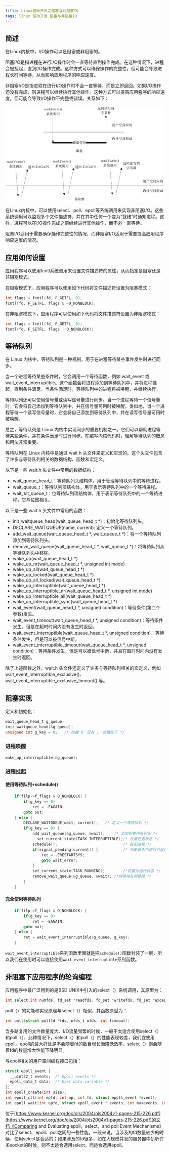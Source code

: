 ```yaml
---
title: Linux驱动开发之阻塞与非阻塞IO
tags: linux 驱动开发 阻塞与非阻塞IO
---
```


## 简述

在Linux内核中，I/O操作可以是阻塞或非阻塞的。

阻塞I/O是指进程在进行I/O操作时会一直等待直到操作完成。在这种情况下，进程会被挂起，直到I/O操作完成。这种方式可以确保操作的完整性，但可能会导致进程长时间等待，从而影响应用程序的响应速度。

非阻塞I/O是指进程在进行I/O操作时不会一直等待，而是立即返回。如果I/O操作还没有完成，则进程可以继续执行其他操作。这种方式可以提高应用程序的响应速度，但可能会导致I/O操作不完整或错误。关系如下：

![tu](/assets/images/2023-03-05-Linux%E9%A9%B1%E5%8A%A8%E5%BC%80%E5%8F%91%E4%B9%8B%E9%98%BB%E5%A1%9E%E4%B8%8E%E9%9D%9E%E9%98%BB%E5%A1%9EIO/uTools_1680698618492.png)

在Linux内核中，可以使用select、poll、epoll等系统调用来实现非阻塞I/O。这些系统调用可以监视多个文件描述符，并在其中任何一个变为“就绪”时通知进程。这样，进程可以在I/O操作完成之前继续进行其他操作，而不必一直等待。

阻塞I/O适用于需要确保操作完整性的情况，而非阻塞I/O适用于需要提高应用程序响应速度的情况。

## 应用如何设置

应用程序可以使用fcntl系统调用来设置文件描述符的属性，从而指定是阻塞还是非阻塞模式。

在阻塞模式下，应用程序可以使用如下代码将文件描述符设置为阻塞模式：

```c
int flags = fcntl(fd, F_GETFL, 0);
fcntl(fd, F_SETFL, flags & ~O_NONBLOCK);
```

在非阻塞模式下，应用程序可以使用如下代码将文件描述符设置为非阻塞模式：

```c
int flags = fcntl(fd, F_GETFL, 0);
fcntl(fd, F_SETFL, flags | O_NONBLOCK);
```

## 等待队列

在 Linux 内核中，等待队列是一种机制，用于在进程等待某些事件发生时进行同步。

当一个进程等待某些条件时，它会调用一个等待函数，例如 wait_event 或 wait_event_interruptible。这个函数会将进程添加到等待队列中，并将进程挂起，直到条件满足。当条件满足时，等待队列中的进程将被唤醒，并继续执行。

等待队列还可以使用信号量或读写信号量进行同步。当一个进程等待一个信号量时，它会将自己添加到等待队列中，并在信号量可用时被唤醒。类似地，当一个进程等待一个读写信号量时，它会将自己添加到等待队列中，并在读写信号量可用时被唤醒。

总之，等待队列是 Linux 内核中实现同步的重要机制之一。它们可以帮助进程等待某些条件，并在条件满足时进行同步。在编写内核代码时，理解等待队列的概念和用法非常重要。

等待队列在 Linux 内核中是通过 wait.h 头文件来定义和实现的。这个头文件包含了许多与等待队列相关的数据结构、函数和宏定义。

以下是一些 wait.h 头文件中常用的数据结构：

- wait_queue_head_t：等待队列头结构体，用于管理等待队列中的等待进程。
- wait_queue_t：等待队列项结构体，用于表示等待队列中的一个等待进程。
- wait_bit_queue_t：位等待队列项结构体，用于表示等待队列中的一个等待进程，它与位图相关。

以下是一些 wait.h 头文件中常用的函数：

- init_waitqueue_head(wait_queue_head_t *)：初始化等待队列头。
- DECLARE_WAITQUEUE(name, current): 定义一个等待队列。
- add_wait_queue(wait_queue_head_t \*, wait_queue_t \*)：将一个等待队列添加到等待队列头。
- remove_wait_queue(wait_queue_head_t \*, wait_queue_t \*)：将等待队列从等待队列头中移除。
- wake_up(wait_queue_head_t *)
- wake_up_nr(wait_queue_head_t *, unsigned int mode)
- wake_up_all(wait_queue_head_t *)
- wake_up_locked(wait_queue_head_t *)
- wake_up_all_locked(wait_queue_head_t *)
- wake_up_interruptible(wait_queue_head_t *)
- wake_up_interruptible_nr(wait_queue_head_t *, unsigned int mode)
- wake_up_interruptible_all(wait_queue_head_t *)
- wake_up_interruptible_sync(wait_queue_head_t *)
- wait_event(wait_queue_head_t *, unsigned condition)：等待条件(第二个参数)发生。
- wait_event_timeout(wait_queue_head_t *, unsigned condition)：等待条件发生，但是在超时时间内没有发生时返回。
- wait_event_interruptible(wait_queue_head_t *, unsigned condition)：等待条件发生，但是可以被信号中断。
- wait_event_interruptible_timeout(wait_queue_head_t *, unsigned condition)：等待条件发生，但是可以被信号中断，并且在超时时间内没有发生时返回。

除了上述函数之外，wait.h 头文件还定义了许多与等待队列相关的宏定义，例如 wait_event_interruptible_exclusive()、wait_event_interruptible_exclusive_timeout() 等。

## 阻塞实现

定义和初始化：

```c
wait_queue_head_t g_queue;
init_waitqueue_head(&g_queue);
unsigned int g_key = 0;   /* 按键 0：没有 1：按键按下 */
```

### 进程唤醒

```c
wake_up_interruptible(&g_queue);
```

### 进程挂起

#### 使用等待队列+schedule()

```c
    if(filp->f_flags & O_NONBLOCK) {
        if(g_key == 0)
            ret = -EAGAIN;
        goto out;
    } else {
        DECLARE_WAITQUEUE(wait, current);   /* 定义一个等待队列 */
        if(g_key == 0) {
            add_wait_queue(&g_queue, &wait);    /* 添加到等待队列头 */
            __set_current_state(TASK_INTERRUPTIBLE);/* 设置任务状态 */
            schedule();                             /* 挂起进程 */
            if(signal_pending(current)) {           /* 判断是否为信号引起的唤醒 */
                ret = -ERESTARTSYS;
                goto wait_error;
            }
            set_current_state(TASK_RUNNING);        /*设置为运行状态 */
            remove_wait_queue(&g_queue, &wait); /*将等待队列移除 */
        }
    }
```

#### 完全使用等待队列

```c
    if(filp->f_flags & O_NONBLOCK) {
        if(g_key == 0)
            ret = -EAGAIN;
        goto out;
    } else {
        ret = wait_event_interruptible(g_queue, g_key);
    }
```

`wait_event_interruptible`系列函数里面就是把`schedule()`函数封装了一层，所以我们在使用时可以直接使用`wait_event_interruptible`系列函数。

## 非阻塞下应用程序的轮询编程

应用程序中最广泛用到的是BSD UNIX中引入的select（）系统调用，其原型为：

```c
int select(int numfds, fd_set *readfds, fd_set *writefds, fd_set *exceptfds, struct timeval *timeout);
```

poll（）的功能和实现原理与select（）相似，其函数原型为：

```c
int poll(struct pollfd *fds, nfds_t nfds, int timeout);
```

当多路复用的文件数量庞大、I/O流量频繁的时候，一般不太适合使用select（）和poll（），此种情况下，select（）和poll（）的性能表现较差，我们宜使用epoll。epoll的最大好处是不会随着fd的数目增长而降低效率，select（）则会随着fd的数量增大性能下降明显。

与epoll相关的用户空间编程接口包括：

```c
struct epoll_event {
  __uint32_t events;  /* Epoll events */
  epoll_data_t data;  /* User data variable */
};
int epoll_create(int size);
int epoll_ctl(int epfd, int op, int fd, struct epoll_event *event);
int epoll_wait(int epfd, struct epoll_event * events, int maxevents, int timeout);
```

位于[https://www.kernel.org/doc/ols/2004/ols2004v1-pages-215-226.pdf](https://www.kernel.org/doc/ols/2004/ols2004v1-pages-215-226.pdf)的文档《Comparing and Evaluating epoll，select，and poll Event Mechanisms》对比了select、epoll、poll之间的一些性能。一般来说，当涉及的fd数量较少的时候，使用select是合适的；如果涉及的fd很多，如在大规模并发的服务器中侦听许多socket的时候，则不太适合选用select，而适合选用epoll。
